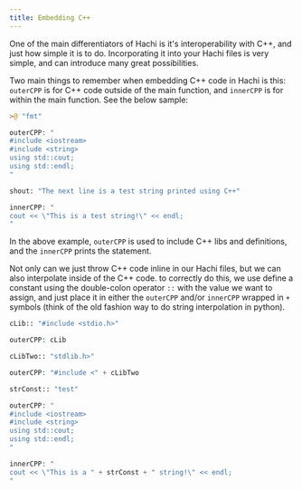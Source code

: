 ```yaml
---
title: Embedding C++
---
```


One of the main differentiators of Hachi is it's interoperability with C++, and just how simple it is to do. Incorporating it into your Hachi files is very simple, and can introduce many great possibilities.

Two main things to remember when embedding C++ code in Hachi is this: `outerCPP` is for C++ code outside of the main function, and `innerCPP` is for within the main function. See the below sample:

```php
>@ "fmt"

outerCPP: "
#include <iostream>
#include <string>
using std::cout;
using std::endl;
"

shout: "The next line is a test string printed using C++"

innerCPP: "
cout << \"This is a test string!\" << endl;
"

```

In the above example, `outerCPP` is used to include C++ libs and definitions, and the `innerCPP` prints the statement.

Not only can we just throw C++ code inline in our Hachi files, but we can also interpolate inside of the C++ code. to correctly do this, we use define a constant using the double-colon operator `::` with the value we want to assign, and just place it in either the `outerCPP` and/or `innerCPP` wrapped in `+` symbols (think of the old fashion way to do string interpolation in python).

```php
cLib:: "#include <stdio.h>"

outerCPP: cLib

cLibTwo:: "stdlib.h>"

outerCPP: "#include <" + cLibTwo

strConst:: "test"

outerCPP: "
#include <iostream>
#include <string>
using std::cout;
using std::endl;
"

innerCPP: "
cout << \"This is a " + strConst + " string!\" << endl;
"
```
